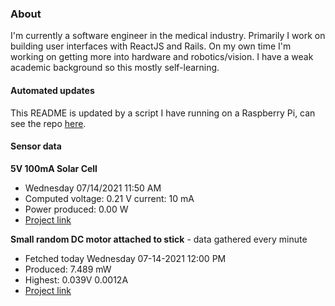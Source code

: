### About
I'm currently a software engineer in the medical industry. Primarily I work on building user interfaces with ReactJS and Rails. On my own time I'm working on getting more into hardware and robotics/vision. I have a weak academic background so this mostly self-learning.

#### Automated updates
This README is updated by a script I have running on a Raspberry Pi, can see the repo [here](https://github.com/jdc-cunningham/raspi-git-repo-updater).

#### Sensor data
**5V 100mA Solar Cell**
- Wednesday 07/14/2021 11:50 AM
- Computed voltage: 0.21 V current: 10 mA
- Power produced: 0.00 W
- [Project link](https://github.com/jdc-cunningham/raspisolarplotter)

**Small random DC motor attached to stick** - data gathered every minute
- Fetched today Wednesday 07-14-2021 12:00 PM
- Produced: 7.489 mW
- Highest: 0.039V 0.0012A
- [Project link](https://github.com/jdc-cunningham/turbine-raspi)